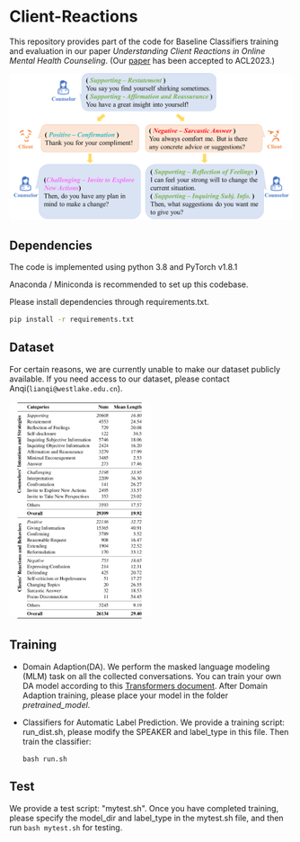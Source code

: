 # Client-Reactions

This repository provides part of the code for Baseline Classifiers training and evaluation in our paper *Understanding Client Reactions in Online Mental Health Counseling*. (Our [paper]() has been accepted to ACL2023.)

![alt text](figure/figure1.png)

## Dependencies
The code is implemented using python 3.8 and PyTorch v1.8.1

Anaconda / Miniconda is recommended to set up this codebase.

Please install dependencies through requirements.txt.
```bash
pip install -r requirements.txt
```

## Dataset
For certain reasons, we are currently unable to make our dataset publicly available. If you need access to our dataset, please contact Anqi(```lianqi@westlake.edu.cn```).

<img src="figure/dataset_statistic.png" alt="示例图片" width="50%" height="50%">
<!-- ![alt text](figure/dataset_statistic.png) -->

## Training

- Domain Adaption(DA). We perform the masked language modeling (MLM) task on all the collected conversations. You can train your own DA model according to this [Transformers document](https://huggingface.co/docs/transformers/model_doc/bert#transformers.BertForMaskedLM). After Domain Adaption training, please place your model in the folder *pretrained_model*.

- Classifiers for Automatic Label Prediction. We provide a training script: run_dist.sh, please modify the SPEAKER and label_type in this file. Then train the classifier: 
    ```
    bash run.sh
    ```

## Test

We provide a test script: "mytest.sh". Once you have completed training, please specify the model_dir and label_type in the mytest.sh file, and then run ```bash mytest.sh``` for testing.

